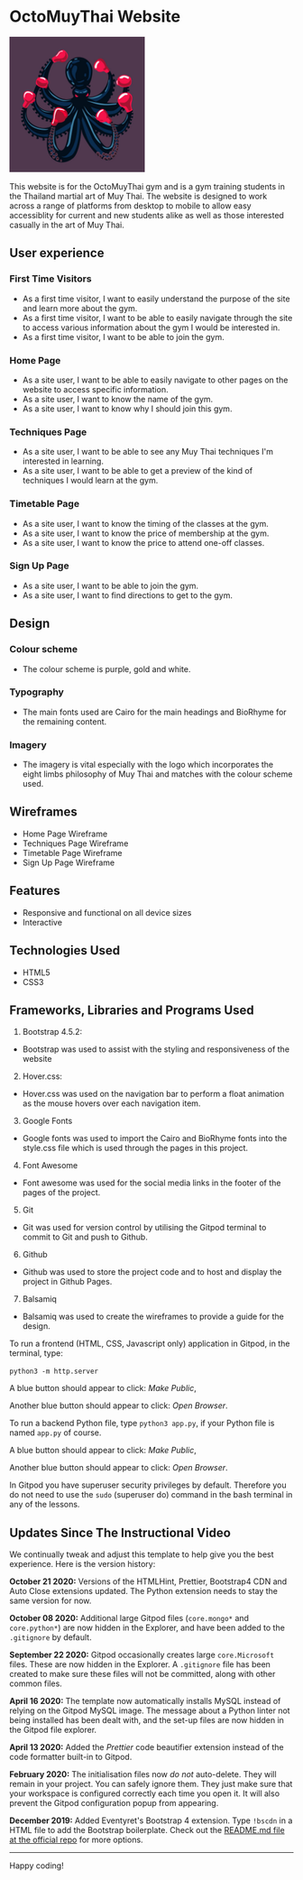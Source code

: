 # OctoMuyThai Website

<img src="assets/images/OctoMuyThaiLogo.jpg" width="240" height="240">

This website is for the OctoMuyThai gym and is a gym training students in the Thailand martial art of Muy Thai. The website is designed to work across a range of platforms from desktop to mobile to allow easy accessiblity for current and new students alike as well as those interested casually in the art of Muy Thai.

## User experience

### First Time Visitors

* As a first time visitor, I want to easily understand the purpose of the site and learn more about the gym.
* As a first time visitor, I want to be able to easily navigate through the site to access various information about the gym I would be interested in.
* As a first time visitor, I want to be able to join the gym.

### Home Page
* As a site user, I want to be able to easily navigate to other pages on the website to access specific information.
* As a site user, I want to know the name of the gym.
* As a site user, I want to know why I should join this gym.

### Techniques Page
* As a site user, I want to be able to see any Muy Thai techniques I'm interested in learning.
* As a site user, I want to be able to get a preview of the kind of techniques I would learn at the gym.

### Timetable Page
* As a site user, I want to know the timing of the classes at the gym.
* As a site user, I want to know the price of membership at the gym.
* As a site user, I want to know the price to attend one-off classes.

### Sign Up Page
* As a site user, I want to be able to join the gym.
* As a site user, I want to find directions to get to the gym.

## Design

### Colour scheme
* The colour scheme is purple, gold and white.

### Typography
* The main fonts used are Cairo for the main headings and BioRhyme for the remaining content.

### Imagery
* The imagery is vital especially with the logo which incorporates the eight limbs philosophy of Muy Thai and matches with the colour scheme used.

## Wireframes
* Home Page Wireframe
* Techniques Page Wireframe
* Timetable Page Wireframe
* Sign Up Page Wireframe

## Features
* Responsive and functional on all device sizes
* Interactive

## Technologies Used
* HTML5
* CSS3

## Frameworks, Libraries and Programs Used
1. Bootstrap 4.5.2:
* Bootstrap was used to assist with the styling and responsiveness of the website
2. Hover.css:
* Hover.css was used on the navigation bar to perform a float animation as the mouse hovers over each navigation item.
3. Google Fonts
* Google fonts was used to import the Cairo and BioRhyme fonts into the style.css file which is used through the pages in this project.
4. Font Awesome
* Font awesome was used for the social media links in the footer of the pages of the project.
5. Git
* Git was used for version control by utilising the Gitpod terminal to commit to Git and push to Github.
6. Github
* Github was used to store the project code and to host and display the project in Github Pages.
7. Balsamiq
* Balsamiq was used to create the wireframes to provide a guide for the design.



To run a frontend (HTML, CSS, Javascript only) application in Gitpod, in the terminal, type:

`python3 -m http.server`

A blue button should appear to click: *Make Public*,

Another blue button should appear to click: *Open Browser*.

To run a backend Python file, type `python3 app.py`, if your Python file is named `app.py` of course.

A blue button should appear to click: *Make Public*,

Another blue button should appear to click: *Open Browser*.

In Gitpod you have superuser security privileges by default. Therefore you do not need to use the `sudo` (superuser do) command in the bash terminal in any of the lessons.

## Updates Since The Instructional Video

We continually tweak and adjust this template to help give you the best experience. Here is the version history:

**October 21 2020:** Versions of the HTMLHint, Prettier, Bootstrap4 CDN and Auto Close extensions updated. The Python extension needs to stay the same version for now.

**October 08 2020:** Additional large Gitpod files (`core.mongo*` and `core.python*`) are now hidden in the Explorer, and have been added to the `.gitignore` by default.

**September 22 2020:** Gitpod occasionally creates large `core.Microsoft` files. These are now hidden in the Explorer. A `.gitignore` file has been created to make sure these files will not be committed, along with other common files.

**April 16 2020:** The template now automatically installs MySQL instead of relying on the Gitpod MySQL image. The message about a Python linter not being installed has been dealt with, and the set-up files are now hidden in the Gitpod file explorer.

**April 13 2020:** Added the _Prettier_ code beautifier extension instead of the code formatter built-in to Gitpod.

**February 2020:** The initialisation files now _do not_ auto-delete. They will remain in your project. You can safely ignore them. They just make sure that your workspace is configured correctly each time you open it. It will also prevent the Gitpod configuration popup from appearing.

**December 2019:** Added Eventyret's Bootstrap 4 extension. Type `!bscdn` in a HTML file to add the Bootstrap boilerplate. Check out the <a href="https://github.com/Eventyret/vscode-bcdn" target="_blank">README.md file at the official repo</a> for more options.

--------

Happy coding!
